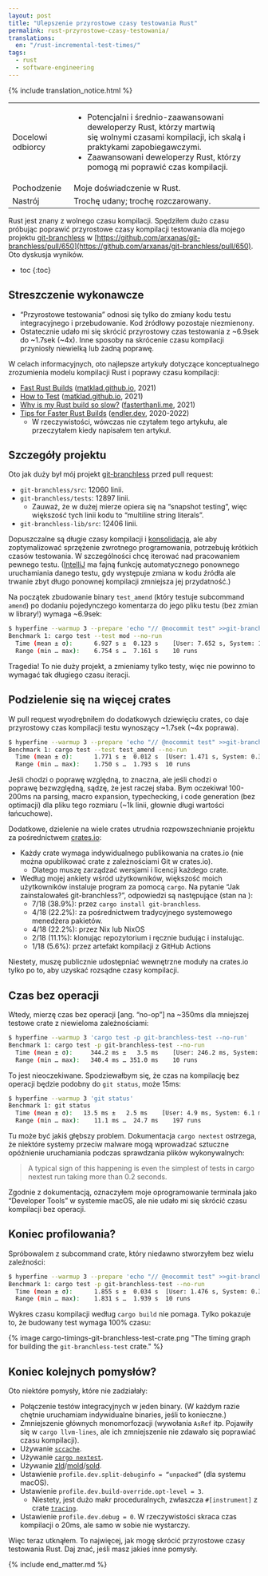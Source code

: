 ```yaml
---
layout: post
title: "Ulepszenie przyrostowe czasy testowania Rust"
permalink: rust-przyrostowe-czasy-testowania/
translations:
  en: "/rust-incremental-test-times/"
tags:
  - rust
  - software-engineering
---
```


<div class="publication-notes">
  <table>
    <tr>
      <td>Docelowi odbiorcy</td>
      <td><ul>
        <li>Potencjalni i średnio-zaawansowani deweloperzy Rust, którzy martwią się wolnymi czasami kompilacji, ich skalą i praktykami zapobiegawczymi.</li>
        <li>Zaawansowani deweloperzy Rust, którzy pomogą mi poprawić czas kompilacji.</li>
      </ul></td>
    </tr>
    <tr>
      <td>Pochodzenie</td>
      <td>Moje doświadczenie w Rust.</td>
    </tr>
    <tr>
      <td>Nastrój</td>
      <td>Trochę udany; trochę rozczarowany.</td>
    </tr>
    {% include translation_notice.html %}
  </table>
</div>

Rust jest znany z wolnego czasu kompilacji. Spędziłem dużo czasu próbując poprawić przyrostowe czasy kompilacji testowania dla mojego projektu [git-branchless](https://github.com/arxanas/git-branchless) w [https://github.com/arxanas/git-branchless/pull/650](https://github.com/arxanas/git-branchless/pull/650). Oto dyskusja wyników.

* toc
{:toc}

## Streszczenie wykonawcze



* “Przyrostowe testowania” odnosi się tylko do zmiany kodu testu integracyjnego i przebudowanie. Kod źródłowy pozostaje niezmienony.
* Ostatecznie udało mi się skrócić przyrostowy czas testowania z ~6.9sek do ~1.7sek (~4x). Inne sposoby na skrócenie czasu kompilacji przyniosły niewielką lub żadną poprawę.

W celach informacyjnych, oto najlepsze artykuły dotyczące konceptualnego zrozumienia modelu kompilacji Rust i poprawy czasu kompilacji:



* [Fast Rust Builds](https://matklad.github.io/2021/09/04/fast-rust-builds.html) ([matklad.github.io](https://matklad.github.io), 2021)
* [How to Test](https://matklad.github.io/2021/05/31/how-to-test.html) ([matklad.github.io](https://matklad.github.io), 2021)
* [Why is my Rust build so slow?](https://fasterthanli.me/articles/why-is-my-rust-build-so-slow) ([fasterthanli.me](https://fasterthanli.me/), 2021)
* [Tips for Faster Rust Builds](https://endler.dev/2020/rust-compile-times/) ([endler.dev](https://endler.dev), 2020-2022)
    * W rzeczywistości, wówczas nie czytałem tego artykułu, ale przeczytałem kiedy napisałem ten artykuł.


## Szczegóły projektu

Oto jak duży był mój projekt [git-branchless](https://github.com/arxanas/git-branchless) przed pull request:

* `git-branchless/src`: 12060 linii.
* `git-branchless/tests`: 12897 linii.
    * Zauważ, że w dużej mierze opiera się na “snapshot testing”, więc większość tych linii kodu to “multiline string literals”.
* `git-branchless-lib/src`: 12406 linii.

 Dopuszczalne są długie czasy kompilacji i [konsolidacja](https://pl.wikipedia.org/wiki/Konsolidacja_(informatyka)), ale aby zoptymalizować sprzężenie zwrotnego programowania, potrzebuję krótkich czasów testowania. W szczególności chcę iterować nad pracowaniem pewnego testu. ([IntelliJ](https://www.jetbrains.com/idea/) ma fajną funkcję automatycznego ponownego uruchamiania danego testu, gdy występuje zmiana w kodu źródła ale trwanie zbyt długo ponownej kompilacji zmniejsza jej przydatność.)

Na początek zbudowanie binary `test_amend` (który testuje subcommand `amend`) po dodaniu pojedynczego komentarza do jego pliku testu (bez zmian w library!) wymaga ~6.9sek:

```bash
$ hyperfine --warmup 3 --prepare 'echo "// @nocommit test" >>git-branchless/tests/command/test_amend.rs' 'cargo test --test mod --no-run'   
Benchmark 1: cargo test --test mod --no-run
  Time (mean ± σ):      6.927 s ±  0.123 s    [User: 7.652 s, System: 1.738 s]
  Range (min … max):    6.754 s …  7.161 s    10 runs
```

Tragedia! To nie duży projekt, a zmieniamy tylko testy, więc nie powinno to wymagać tak długiego czasu iteracji.


## Podzielenie się na więcej crates

W pull request wyodrębniłem do dodatkowych dziewięciu crates, co daje przyrostowy czas kompilacji testu wynoszący ~1.7sek (~4x poprawa).

```bash
$ hyperfine --warmup 3 --prepare 'echo "// @nocommit test" >>git-branchless/tests/test_amend.rs' 'cargo test --test test_amend --no-run'   
Benchmark 1: cargo test --test test_amend --no-run
  Time (mean ± σ):  	1.771 s ±  0.012 s	[User: 1.471 s, System: 0.330 s]
  Range (min … max):	1.750 s …  1.793 s	10 runs
```

Jeśli chodzi o poprawę względną, to znaczna, ale jeśli chodzi o poprawę bezwzględną, sądzę, że jest raczej słaba. Bym oczekiwał 100-200ms na parsing, macro expansion, typechecking, i code generation (bez optimacji) dla pliku tego rozmiaru (~1k linii, głownie długi wartości łańcuchowe).

Dodatkowe, dzielenie na wiele crates utrudnia rozpowszechnianie projektu za pośrednictwem [crates.io](https://crates.io/):



* Każdy crate wymaga indywidualnego publikowania na crates.io (nie można opublikować crate z zależnościami Git w crates.io).
    * Dlatego muszę zarządzać wersjami i licencji każdego crate.
* Według mojej ankiety wśród użytkowników, większość moich użytkowników instaluje program za pomocą `cargo`. Na pytanie “Jak zainstalowałeś git-branchless?”, odpowiedzi są następujące (stan na ):
    * 7/18 (38.9%): przez `cargo install git-branchless`.
    * 4/18 (22.2%): za pośrednictwem tradycyjnego systemowego menedżera pakietów.
    * 4/18 (22.2%): przez Nix lub NixOS
    * 2/18 (11.1%): klonując repozytorium i ręcznie budując i instalując.
    * 1/18 (5.6%): przez artefakt kompilacji z GitHub Actions

Niestety, muszę publicznie udostępniać wewnętrzne moduły na crates.io tylko po to, aby uzyskać rozsądne czasy kompilacji.


## Czas bez operacji

Wtedy, mierzę czas bez operacji [ang. “no-op”] na ~350ms dla mniejszej testowe crate z niewieloma zależnościami:

```bash
$ hyperfine --warmup 3 'cargo test -p git-branchless-test --no-run' 		 
Benchmark 1: cargo test -p git-branchless-test --no-run
  Time (mean ± σ):     344.2 ms ±   3.5 ms    [User: 246.2 ms, System: 91.9 ms]
  Range (min … max):   340.4 ms … 351.0 ms    10 runs
```

To jest nieoczekiwane. Spodziewałbym się, że czas na kompilację bez operacji będzie podobny do `git status`, może 15ms:

```bash
$ hyperfine --warmup 3 'git status'
Benchmark 1: git status
  Time (mean ± σ): 	 13.5 ms ±   2.5 ms    [User: 4.9 ms, System: 6.1 ms]
  Range (min … max):    11.1 ms …  24.7 ms    197 runs
```

Tu może być jakiś głębszy problem. Dokumentacja `cargo nextest` ostrzega, że niektóre systemy przeciw malware mogą wprowadzać sztuczne opóźnienie uruchamiania podczas sprawdzania plików wykonywalnych:

> A typical sign of this happening is even the simplest of tests in cargo nextest run taking more than 0.2 seconds.

Zgodnie z dokumentacją, oznaczyłem moje oprogramowanie terminala jako “Developer Tools” w systemie macOS, ale nie udało mi się skrócić czasu kompilacji bez operacji.


## Koniec profilowania?

Spróbowalem z subcommand crate, który niedawno stworzyłem bez wielu zaleźności:

```bash
$ hyperfine --warmup 3 --prepare 'echo "// @nocommit test" >>git-branchless-test/tests/test_test.rs' 'cargo test -p git-branchless-test --no-run'
Benchmark 1: cargo test -p git-branchless-test --no-run
  Time (mean ± σ):  	1.855 s ±  0.034 s	[User: 1.476 s, System: 0.335 s]
  Range (min … max):	1.831 s …  1.939 s	10 runs
```

Wykres czasu kompilacji według `cargo build` nie pomaga. Tylko pokazuje to, że budowany test wymaga 100% czasu:

{% image cargo-timings-git-branchless-test-crate.png "The timing graph for building the `git-branchless-test` crate." %}



## Koniec kolejnych pomysłów?

Oto niektóre pomysły, które nie zadziałały:



* Połączenie testów integracyjnych w jeden binary. (W każdym razie chętnie uruchamiam indywidualne binaries, jeśli to konieczne.)
* Zmniejszenie głównych monomorfozacji (wywołania `AsRef` itp. Pojawiły się w `cargo llvm-lines`, ale ich zmniejszenie nie zdawało się poprawiać czasu kompilacji).
* Używanie [`sccache`](https://github.com/mozilla/sccache).
* Używanie [`cargo nextest`](https://nexte.st/).
* Używanie [zld](https://github.com/michaeleisel/zld)/[mold](https://github.com/rui314/mold)/[sold](https://github.com/bluewhalesystems/sold).
* Ustawienie `profile.dev.split-debuginfo = “unpacked”` (dla systemu macOS).
* Ustawienie `profile.dev.build-override.opt-level = 3`.
    * Niestety, jest dużo makr proceduralnych, zwłaszcza `#[instrument]` z crate [`tracing`](https://docs.rs/tracing/latest/tracing/).
* Ustawienie `profile.dev.debug = 0`. W rzeczywistości skraca czas kompilacji o 20ms, ale samo w sobie nie wystarczy.

Więc teraz utknąłem. To najwięcej, jak mogę skrócić przyrostowe czasy testowania Rust. Daj znać, jeśli masz jakieś inne pomysły.

{% include end_matter.md %}
